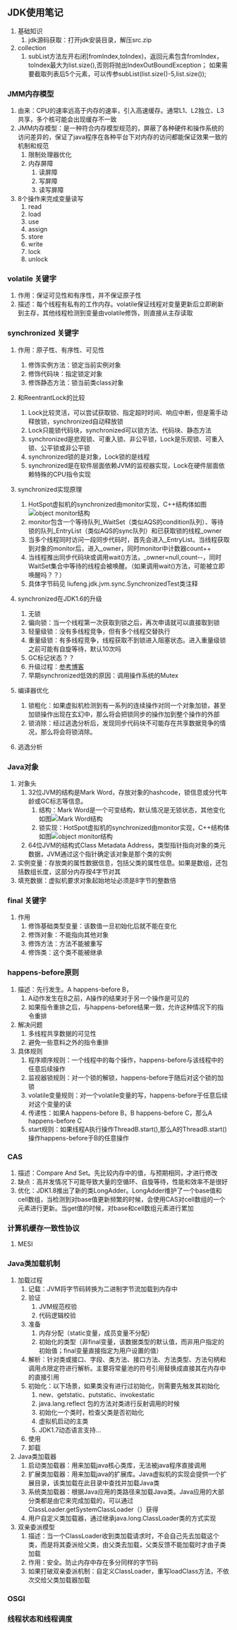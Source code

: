 ## JDK使用笔记

1. 基础知识
    1. jdk源码获取：打开jdk安装目录，解压src.zip
2. collection
    1. subList方法左开右闭[fromIndex,toIndex)，返回元素包含fromIndex，toIndex最大为list.size(),否则将抛出IndexOutBoundException；
       如果需要截取列表后5个元素，可以传参subList(list.size()-5,list.size());

### JMM内存模型

1. 由来：CPU的速率远高于内存的速率，引入高速缓存。通常L1、L2独立、L3共享，多个核可能会出现缓存不一致
2. JMM内存模型：是一种符合内存模型规范的，屏蔽了各种硬件和操作系统的访问差异的，保证了java程序在各种平台下对内存的访问都能保证效果一致的机制和规范
    1. 限制处理器优化
    2. 内存屏障
       1. 读屏障
       2. 写屏障
       3. 读写屏障
3. 8个操作来完成变量读写
   1. read
   2. load
   3. use
   4. assign
   5. store
   6. write
   7. lock
   8. unlock

### volatile 关键字

1. 作用：保证可见性和有序性，并不保证原子性
2. 描述：每个线程有私有的工作内存。volatile保证线程对变量更新后立即刷新到主存，其他线程检测到变量由volatile修饰，则直接从主存读取

### synchronized 关键字

1. 作用：原子性、有序性、可见性
    1. 修饰实例方法：锁定当前实例对象
    2. 修饰代码块：指定锁定对象
    3. 修饰静态方法：锁当前类class对象
2. 和ReentrantLock的比较
    1. Lock比较灵活，可以尝试获取锁、指定超时时间、响应中断，但是需手动释放锁，synchronized自动释放锁
    2. Lock只能锁代码块，synchronized可以锁方法、代码块、静态方法
    3. synchronized是悲观锁、可重入锁、非公平锁，Lock是乐观锁、可重入锁、公平锁或非公平锁
    4. synchronized锁的是对象，Lock锁的是线程
    5. synchronized是在软件层面依赖JVM的监视器实现，Lock在硬件层面依赖特殊的CPU指令实现
3. synchronized实现原理
    1. HotSpot虚拟机的synchronized由monitor实现，C++结构体如图![object monitor结构](../img/jdk/objectMonitor.png)
    2. monitor包含一个等待队列_WaitSet（类似AQS的condition队列）、等待锁的队列_EntryList（类似AQS的sync队列）和已获取锁的线程_owner
    3. 当多个线程同时访问一段同步代码时，首先会进入_EntryList。当线程获取到对象的monitor后，进入_owner，同时monitor中计数器count++
    4. 当线程推出同步代码块或调用wait()方法，_owner=null,count--，同时WaitSet集合中等待的线程会被唤醒。（如果调用wait()方法，可能被立即唤醒吗？？）
    5. 具体字节码见 liufeng.jdk.jvm.sync.SynchronizedTest类注释
4. synchronized在JDK1.6的升级
    1. 无锁
    2. 偏向锁：当一个线程第一次获取到锁之后，再次申请就可以直接取到锁
    3. 轻量级锁：没有多线程竞争，但有多个线程交替执行
    4. 重量级锁：有多线程竞争，线程获取不到锁进入阻塞状态。进入重量级锁之前可能有自旋等待，默认10次吗
    5. GC标记状态？？
    6. 升级过程：[参考博客](https://www.cnblogs.com/woshimrf/p/java-synchronized.html)
    7. 早期synchronized低效的原因：调用操作系统的Mutex

5. 编译器优化
    1. 锁粗化：如果虚拟机检测到有一系列的连续操作对同一个对象加锁，甚至加锁操作出现在玄幻中，那么将会把锁同步的操作加到整个操作的外部
    2. 锁消除：经过逃逸分析后，发现同步代码块不可能存在共享数据竞争的情况，那么将会将锁消除。
6. 逃逸分析

### Java对象

1. 对象头
    1. 32位JVM的结构是Mark Word，存放对象的hashcode，锁信息或分代年龄或GC标志等信息。
        1. 结构：Mark Word是一个可变结构，默认情况是无锁状态，其他变化如图![Mark Word结构](../img/jdk/mark-word.png)
        2. 锁实现：HotSpot虚拟机的synchronized由monitor实现，C++结构体如图![object monitor结构](../img/jdk/objectMonitor.png)
    2. 64位JVM的结构式Class Metadata Address，类型指针指向对象的类元数据，JVM通过这个指针确定该对象是那个类的实例
2. 实例变量：存放类的属性数据信息，包括父类的属性信息。如果是数组，还包括数组长度，这部分内存按4字节对其
3. 填充数据：虚拟机要求对象起始地址必须是8字节的整数倍

### final 关键字

1. 作用
    1. 修饰基础类型变量：该数值一旦初始化后就不能在变化
    2. 修饰对象：不能指向其他对象
    3. 修饰方法：方法不能被重写
    4. 修饰类：这个类不能被继承

### happens-before原则

1. 描述：先行发生。A happens-before B，
    1. A动作发生在B之前，A操作的结果对于另一个操作是可见的
    2. 如果指令重排之后，与happens-before结果一致，允许这种情况下的指令重排
2. 解决问题
    1. 多线程共享数据的可见性
    2. 避免一些意料之外的指令重排
3. 具体规则
    1. 程序顺序规则：一个线程中的每个操作，happens-before与该线程中的任意后续操作
    2. 监视器锁规则：对一个锁的解锁，happens-before于随后对这个锁的加锁
    3. volatile变量规则：对一个volatile变量的写，happens-before于任意后续对这个变量的读
    4. 传递性：如果A happens-before B，B happens-before C，那么A happens-before C
    5. start规则：如果线程A执行操作ThreadB.start(),那么A的ThreadB.start()操作happens-before于B的任意操作

### CAS

1. 描述：Compare And Set。先比较内存中的值，与预期相同，才进行修改
2. 缺点：高并发情况下可能导致大量的空循环、自旋等待，性能和效率不是很好
3. 优化：JDK1.8推出了新的类LongAdder。LongAdder维护了一个base值和cell数组，当检测到对base值更新频繁的时候，会使用CAS对cell数组的一个元素进行更新。当get值的时候，对base和cell数组元素进行累加

### 计算机缓存一致性协议

1. MESI



### Java类加载机制

1. 加载过程
    1. 记载：JVM将字节码转换为二进制字节流加载到内存中
    2. 验证
        1. JVM规范校验
        2. 代码逻辑校验
    3. 准备
        1. 内存分配（static变量，成员变量不分配）
        2. 初始化的类型（非final变量，该数据类型的默认值，而非用户指定的初始值；final变量直接指定为用户设置的值）
    4. 解析：针对类或接口、字段、类方法、接口方法、方法类型、方法句柄和调用点限定符进行解析。主要将常量池的符号引用替换成直接其在内存中的直接引用
    5. 初始化：以下场景，如果类没有进行过初始化，则需要先触发其初始化
        1. new、getstatic、putstatic、invokestatic
        2. java.lang.reflect 包的方法对类进行反射调用的时候
        3. 初始化一个类时，检查父类是否初始化
        4. 虚拟机启动的主类
        5. JDK1.7动态语言支持...
    6. 使用
    7. 卸载
2. Java类加载器
    1. 启动类加载器：用来加载java核心类库，无法被java程序直接调用
    2. 扩展类加载器：用来加载java的扩展库。Java虚拟机的实现会提供一个扩展目录，该类加载在此目录中查找并加载Java类
    3. 系统类加载器：根据Java应用的类路径来加载Java类。Java应用的大部分类都是由它来完成加载的，可以通过ClassLoader.getSystemClassLoader（）获得
    4. 用户自定义类加载器，通过继承java.long.ClassLoader类的方式实现
3. 双亲委派模型
    1. 描述：当一个ClassLoader收到类加载请求时，不会自己先去加载这个类，而是将其委派给父类，由父类去加载，父类反馈不能加载时才由子类加载
    2. 作用：安全。防止内存中存在多分同样的字节码
    3. 如果打破双亲委派机制：自定义ClassLoader，重写loadClass方法，不依次交给父类加载器加载

### OSGI

### 线程状态和线程调度
    
